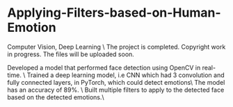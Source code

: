 # Applying-Filters-based-on-Human-Emotion
Computer Vision, Deep Learning \\
The project is completed. Copyright work in progress. The files will be uploaded soon. 



Developed a model that performed face detection using OpenCV in real-time. \\
Trained a deep learning model, i.e CNN which had 3 convolution and fully connected layers, in PyTorch, which could detect emotions\\
The model has an accuracy of 89%. \\
Built multiple filters to apply to the detected face based on the detected emotions.\\
